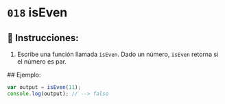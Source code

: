 # `018` isEven

## 📝 Instrucciones:

1. Escribe una función llamada `isEven`. Dado un número, `isEven` retorna si el número es par.

## Ejemplo:

```Javascript
var output = isEven(11);
console.log(output); // --> falso
```